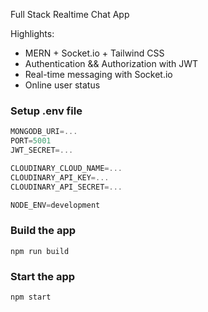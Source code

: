 Full Stack Realtime Chat App

Highlights:

-  MERN + Socket.io + Tailwind CSS
-  Authentication && Authorization with JWT
-  Real-time messaging with Socket.io
-  Online user status

### Setup .env file

```js
MONGODB_URI=...
PORT=5001
JWT_SECRET=...

CLOUDINARY_CLOUD_NAME=...
CLOUDINARY_API_KEY=...
CLOUDINARY_API_SECRET=...

NODE_ENV=development
```

### Build the app

```shell
npm run build
```

### Start the app

```shell
npm start
```
